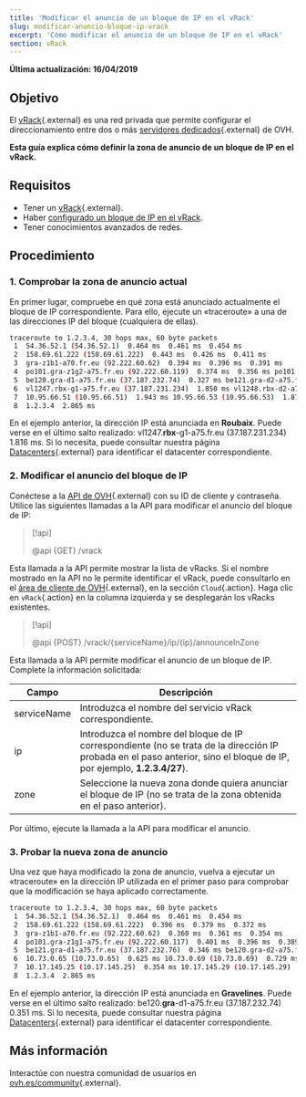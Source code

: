 ```yaml
---
title: 'Modificar el anuncio de un bloque de IP en el vRack'
slug: modificar-anuncio-bloque-ip-vrack
excerpt: 'Cómo modificar el anuncio de un bloque de IP en el vRack'
section: vRack
---
```


**Última actualización: 16/04/2019**

## Objetivo

El [vRack]({ovh_www}/soluciones/vrack/){.external} es una red privada que permite configurar el direccionamiento entre dos o más [servidores dedicados]({ovh_www}/servidores_dedicados/){.external} de OVH.

**Esta guía explica cómo definir la zona de anuncio de un bloque de IP en el vRack.**

## Requisitos

- Tener un [vRack]({ovh_www}/soluciones/vrack/){.external}.
- Haber [configurado un bloque de IP en el vRack](../configurar-un-bloque-ip-en-el-vrack/).
- Tener conocimientos avanzados de redes.

## Procedimiento

### 1. Comprobar la zona de anuncio actual

En primer lugar, compruebe en qué zona está anunciado actualmente el bloque de IP correspondiente. Para ello, ejecute un «traceroute» a una de las direcciones IP del bloque (cualquiera de ellas).

```sh
traceroute to 1.2.3.4, 30 hops max, 60 byte packets
 1  54.36.52.1 (54.36.52.1)  0.464 ms  0.461 ms  0.454 ms
 2  158.69.61.222 (158.69.61.222)  0.443 ms  0.426 ms  0.411 ms
 3  gra-z1b1-a70.fr.eu (92.222.60.62)  0.394 ms  0.396 ms  0.391 ms
 4  po101.gra-z1g2-a75.fr.eu (92.222.60.119)  0.374 ms  0.356 ms po101.gra-z1g1-a75.fr.eu (92.222.60.117)  0.333 ms
 5  be120.gra-d1-a75.fr.eu (37.187.232.74)  0.327 ms be121.gra-d2-a75.fr.eu (37.187.232.80)  0.335 ms be120.gra-d2-a75.fr.eu (37.187.232.78)  0.328 ms
 6  vl1247.rbx-g1-a75.fr.eu (37.187.231.234)  1.850 ms vl1248.rbx-d2-a75.fr.eu (37.187.231.252)  1.874 ms vl1247.rbx-g1-a75.fr.eu (37.187.231.234)  1.816 ms
 7  10.95.66.51 (10.95.66.51)  1.943 ms 10.95.66.53 (10.95.66.53)  1.872 ms 10.95.66.59 (10.95.66.59)  1.860 ms
 8  1.2.3.4  2.865 ms
```

En el ejemplo anterior, la dirección IP está anunciada en **Roubaix**. Puede verse en el último salto realizado: vl1247.**rbx**-g1-a75.fr.eu (37.187.231.234) 1.816 ms. Si lo necesita, puede consultar nuestra página [Datacenters]({ovh_www}/quienes_somos/cpd.xml){.external} para identificar el datacenter correspondiente.

### 2. Modificar el anuncio del bloque de IP

Conéctese a la [API de OVH](https://api.ovh.com/console/){.external} con su ID de cliente y contraseña. Utilice las siguientes llamadas a la API para modificar el anuncio del bloque de IP:

> [!api]
>
> @api {GET} /vrack
> 

Esta llamada a la API permite mostrar la lista de vRacks. Si el nombre mostrado en la API no le permite identificar el vRack, puede consultarlo en el [área de cliente de OVH](https://www.ovh.com/auth/?action=gotomanager){.external}, en la sección `Cloud`{.action}. Haga clic en `vRack`{.action} en la columna izquierda y se desplegarán los vRacks existentes.

> [!api]
>
> @api {POST} /vrack/{serviceName}/ip/{ip}/announceInZone
> 

Esta llamada a la API permite modificar el anuncio de un bloque de IP. Complete la información solicitada:

|Campo|Descripción|
|---|---|
|serviceName|Introduzca el nombre del servicio vRack correspondiente.|
|ip|Introduzca el nombre del bloque de IP correspondiente (no se trata de la dirección IP probada en el paso anterior, sino el bloque de IP, por ejemplo, **1.2.3.4/27**).|
|zone|Seleccione la nueva zona donde quiera anunciar el bloque de IP (no se trata de la zona obtenida en el paso anterior).|

Por último, ejecute la llamada a la API para modificar el anuncio.

### 3. Probar la nueva zona de anuncio

Una vez que haya modificado la zona de anuncio, vuelva a ejecutar un «traceroute» en la dirección IP utilizada en el primer paso para comprobar que la modificación se haya aplicado correctamente.

```sh
traceroute to 1.2.3.4, 30 hops max, 60 byte packets
 1  54.36.52.1 (54.36.52.1)  0.464 ms  0.461 ms  0.454 ms
 2  158.69.61.222 (158.69.61.222)  0.396 ms  0.379 ms  0.372 ms
 3  gra-z1b1-a70.fr.eu (92.222.60.62)  0.360 ms  0.361 ms  0.354 ms
 4  po101.gra-z1g1-a75.fr.eu (92.222.60.117)  0.401 ms  0.396 ms  0.389 ms
 5  be121.gra-d1-a75.fr.eu (37.187.232.76)  0.346 ms be120.gra-d2-a75.fr.eu (37.187.232.78)  0.318 ms be120.gra-d1-a75.fr.eu (37.187.232.74)  0.351 ms
 6  10.73.0.65 (10.73.0.65)  0.625 ms 10.73.0.69 (10.73.0.69)  0.729 ms 10.73.0.65 (10.73.0.65)  0.526 ms
 7  10.17.145.25 (10.17.145.25)  0.354 ms 10.17.145.29 (10.17.145.29)  0.426 ms 10.17.145.25 (10.17.145.25)  0.415 ms
 8  1.2.3.4  2.865 ms
```

En el ejemplo anterior, la dirección IP está anunciada en **Gravelines**. Puede verse en el último salto realizado: be120.**gra**-d1-a75.fr.eu (37.187.232.74) 0.351 ms. Si lo necesita, puede consultar nuestra página [Datacenters]({ovh_www}/quienes_somos/cpd.xml){.external} para identificar el datacenter correspondiente.

## Más información

Interactúe con nuestra comunidad de usuarios en [ovh.es/community](https://www.ovh.es/community){.external}.